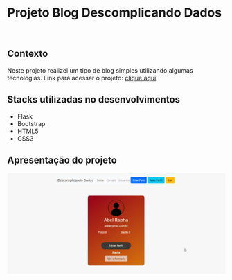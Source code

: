 # Projeto Blog Descomplicando Dados
 <br>
 
 ## __Contexto__
 Neste projeto realizei um tipo de blog simples utilizando algumas tecnologias.
 Link para acessar o projeto: [clique aqui](https://blogdescomplicandodados.herokuapp.com/)

 ## Stacks utilizadas no desenvolvimentos
 * Flask
 * Bootstrap
 * HTML5
 * CSS3

## Apresentação do projeto
![Gif](GifBlog.gif)